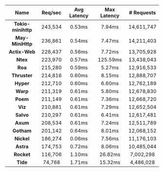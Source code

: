 |   **Name**   |   Req/sec   | Avg Latency | Max Latency |  # Requests |
|:------------:|:-----------:|:-----------:|:-----------:|:-----------:|
|**Tokio-minihttp** |243,534|0.53ms|7.94ms|14,611,747|
|**May-MiniHttp** |236,861|0.54ms|7.47ms|14,211,403|
|**Actix-Web** |228,437|0.56ms|7.72ms|13,705,928|
|**Ntex** |223,970|0.57ms|125.59ms|13,438,043|
|**Roa** |215,280|0.59ms|5.27ms|12,916,533|
|**Thruster** |214,816|0.60ms|8.15ms|12,888,707|
|**Hyper** |212,710|0.60ms|6.60ms|12,762,189|
|**Warp** |211,319|0.61ms|5.80ms|12,678,830|
|**Poem** |211,149|0.61ms|7.36ms|12,668,720|
|**Viz** |210,881|0.61ms|7.29ms|12,652,504|
|**Salvo** |210,297|0.61ms|6.41ms|12,617,481|
|**Axum** |208,534|0.61ms|7.24ms|12,511,789|
|**Gotham** |201,142|0.64ms|8.01ms|12,068,152|
|**Nickel** |186,274|0.06ms|7.56ms|11,176,103|
|**Astra** |174,753|0.72ms|8.06ms|10,485,044|
|**Rocket** |116,706|1.10ms|26.82ms|7,002,298|
|**Tide** |74,768|1.71ms|15.32ms|4,486,028|
